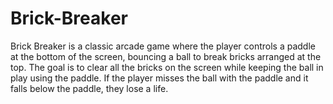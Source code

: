 # Brick-Breaker
Brick Breaker is a classic arcade game where the player controls a paddle at the bottom of the screen, bouncing a ball to break bricks arranged at the top. The goal is to clear all the bricks on the screen while keeping the ball in play using the paddle. If the player misses the ball with the paddle and it falls below the paddle, they lose a life.

